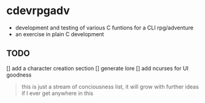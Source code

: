 # cdevrpgadv
 * development and testing of various C funtions for a CLI rpg/adventure
 * an exercise in plain C development

## TODO
 [] add a character creation section
 [] generate lore 
 [] add ncurses for UI goodness

 > this is just a stream of conciousness list, it will grow with further ideas if I ever get anywhere in this 